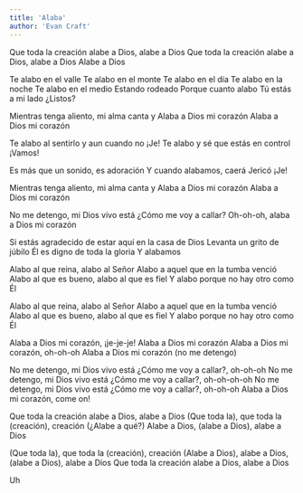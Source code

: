 ```yaml
---
title: 'Alaba'
author: 'Evan Craft'
---
```


Que toda la creación alabe a Dios, alabe a Dios
Que toda la creación alabe a Dios, alabe a Dios
Alabe a Dios

Te alabo en el valle
Te alabo en el monte
Te alabo en el día
Te alabo en la noche
Te alabo en el medio
Estando rodeado
Porque cuanto alabo
Tú estás a mi lado
¿Listos?

Mientras tenga aliento, mi alma canta y
Alaba a Dios mi corazón
Alaba a Dios mi corazón

Te alabo al sentirlo y aun cuando no
¡Je!
Te alabo y sé que estás en control
¡Vamos!

Es más que un sonido, es adoración
Y cuando alabamos, caerá Jericó
¡Je!

Mientras tenga aliento, mi alma canta y
Alaba a Dios mi corazón
Alaba a Dios mi corazón

No me detengo, mi Dios vivo está
¿Cómo me voy a callar?
Oh-oh-oh, alaba a Dios mi corazón

Si estás agradecido de estar aquí en la casa de Dios
Levanta un grito de júbilo
Él es digno de toda la gloria
Y alabamos

Alabo al que reina, alabo al Señor
Alabo a aquel que en la tumba venció
Alabo al que es bueno, alabo al que es fiel
Y alabo porque no hay otro como Él

Alabo al que reina, alabo al Señor
Alabo a aquel que en la tumba venció
Alabo al que es bueno, alabo al que es fiel
Y alabo porque no hay otro como Él

Alaba a Dios mi corazón, ¡je-je-je!
Alaba a Dios mi corazón
Alaba a Dios mi corazón, oh-oh-oh
Alaba a Dios mi corazón (no me detengo)

No me detengo, mi Dios vivo está
¿Cómo me voy a callar?, oh-oh-oh
No me detengo, mi Dios vivo está
¿Cómo me voy a callar?, oh-oh-oh-oh
No me detengo, mi Dios vivo está
¿Cómo me voy a callar?, oh-oh-oh
Alaba a Dios mi corazón, come on!

Que toda la creación alabe a Dios, alabe a Dios
(Que toda la), que toda la (creación), creación
(¿Alabe a qué?) Alabe a Dios, (alabe a Dios), alabe a Dios

(Que toda la), que toda la (creación), creación
(Alabe a Dios), alabe a Dios, (alabe a Dios), alabe a Dios
Que toda la creación alabe a Dios, alabe a Dios

Uh